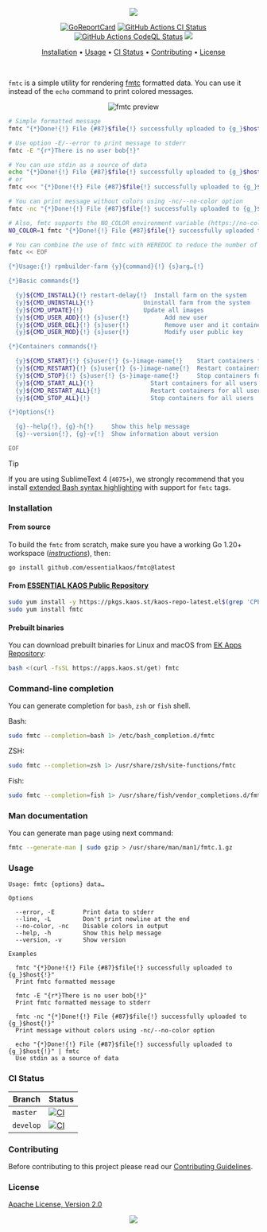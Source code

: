 <p align="center"><a href="#readme"><img src="https://gh.kaos.st/fmtc.svg"/></a></p>

<p align="center">
  <a href="https://kaos.sh/r/fmtc"><img src="https://kaos.sh/r/fmtc.svg" alt="GoReportCard" /></a>
  <a href="https://kaos.sh/w/fmtc/ci"><img src="https://kaos.sh/w/fmtc/ci.svg" alt="GitHub Actions CI Status" /></a>
  <a href="https://kaos.sh/w/fmtc/codeql"><img src="https://kaos.sh/w/fmtc/codeql.svg" alt="GitHub Actions CodeQL Status" /></a>
  <a href="#license"><img src="https://gh.kaos.st/apache2.svg"></a>
</p>

<p align="center"><a href="#installation">Installation</a> • <a href="#usage">Usage</a> • <a href="#ci-status">CI Status</a> • <a href="#contributing">Contributing</a> • <a href="#license">License</a></p>

<br/>

`fmtc` is a simple utility for rendering [fmtc](https://github.com/essentialkaos/ek/tree/master/fmtc#readme) formatted data. You can use it instead of the `echo` command to print colored messages.

<p align="center">
  <img src="https://gh.kaos.st/fmtc.png" alt="fmtc preview">
</p>

```bash
# Simple formatted message
fmtc "{*}Done!{!} File {#87}$file{!} successfully uploaded to {g_}$host{!}"

# Use option -E/--error to print message to stderr
fmtc -E "{r*}There is no user bob{!}"

# You can use stdin as a source of data
echo "{*}Done!{!} File {#87}$file{!} successfully uploaded to {g_}$host{!}" | fmtc
# or
fmtc <<< "{*}Done!{!} File {#87}$file{!} successfully uploaded to {g_}$host{!}"

# You can print message without colors using -nc/--no-color option
fmtc -nc "{*}Done!{!} File {#87}$file{!} successfully uploaded to {g_}$host{!}"

# Also, fmtc supports the NO_COLOR environment variable (https://no-color.org)
NO_COLOR=1 fmtc "{*}Done!{!} File {#87}$file{!} successfully uploaded to {g_}$host{!}"

# You can combine the use of fmtc with HEREDOC to reduce the number of fmtc calls
fmtc << EOF

{*}Usage:{!} rpmbuilder-farm {y}{command}{!} {s}arg…{!}

{*}Basic commands{!}

  {y}${CMD_INSTALL}{!} restart-delay{!}  Install farm on the system
  {y}${CMD_UNINSTALL}{!}              Uninstall farm from the system
  {y}${CMD_UPDATE}{!}                 Update all images
  {y}${CMD_USER_ADD}{!} {s}user{!}          Add new user
  {y}${CMD_USER_DEL}{!} {s}user{!}          Remove user and it containers
  {y}${CMD_USER_MOD}{!} {s}user{!}          Modify user public key

{*}Containers commands{!}

  {y}${CMD_START}{!} {s}user{!} {s-}image-name{!}    Start containers for given user
  {y}${CMD_RESTART}{!} {s}user{!} {s-}image-name{!}  Restart containers for given user
  {y}${CMD_STOP}{!} {s}user{!} {s-}image-name{!}     Stop containers for given user
  {y}${CMD_START_ALL}{!}                Start containers for all users
  {y}${CMD_RESTART_ALL}{!}              Restart containers for all users
  {y}${CMD_STOP_ALL}{!}                 Stop containers for all users

{*}Options{!}

  {g}--help{!}, {g}-h{!}     Show this help message
  {g}--version{!}, {g}-v{!}  Show information about version

EOF
```

> [!TIP]
> If you are using SublimeText 4 (`4075+`), we strongly recommend that you install [extended Bash syntax highlighting](https://github.com/essentialkaos/blackhole-theme-sublime/blob/master/bash-fmtc.sublime-syntax) with support for `fmtc` tags.

### Installation

#### From source

To build the `fmtc` from scratch, make sure you have a working Go 1.20+ workspace (_[instructions](https://go.dev/doc/install)_), then:

```
go install github.com/essentialkaos/fmtc@latest
```

#### From [ESSENTIAL KAOS Public Repository](https://pkgs.kaos.st)

```bash
sudo yum install -y https://pkgs.kaos.st/kaos-repo-latest.el$(grep 'CPE_NAME' /etc/os-release | tr -d '"' | cut -d':' -f5).noarch.rpm
sudo yum install fmtc
```

#### Prebuilt binaries

You can download prebuilt binaries for Linux and macOS from [EK Apps Repository](https://apps.kaos.st/fmtc/latest):

```bash
bash <(curl -fsSL https://apps.kaos.st/get) fmtc
```

### Command-line completion

You can generate completion for `bash`, `zsh` or `fish` shell.

Bash:
```bash
sudo fmtc --completion=bash 1> /etc/bash_completion.d/fmtc
```

ZSH:
```bash
sudo fmtc --completion=zsh 1> /usr/share/zsh/site-functions/fmtc
```

Fish:
```bash
sudo fmtc --completion=fish 1> /usr/share/fish/vendor_completions.d/fmtc.fish
```

### Man documentation

You can generate man page using next command:

```bash
fmtc --generate-man | sudo gzip > /usr/share/man/man1/fmtc.1.gz
```

### Usage

```
Usage: fmtc {options} data…

Options

  --error, -E        Print data to stderr
  --line, -L         Don't print newline at the end
  --no-color, -nc    Disable colors in output
  --help, -h         Show this help message
  --version, -v      Show version

Examples

  fmtc "{*}Done!{!} File {#87}$file{!} successfully uploaded to {g_}$host{!}"
  Print fmtc formatted message

  fmtc -E "{r*}There is no user bob{!}"
  Print fmtc formatted message to stderr

  fmtc -nc "{*}Done!{!} File {#87}$file{!} successfully uploaded to {g_}$host{!}"
  Print message without colors using -nc/--no-color option

  echo "{*}Done!{!} File {#87}$file{!} successfully uploaded to {g_}$host{!}" | fmtc
  Use stdin as a source of data
```

### CI Status

| Branch | Status |
|--------|----------|
| `master` | [![CI](https://kaos.sh/w/fmtc/ci.svg?branch=master)](https://kaos.sh/w/fmtc/ci?query=branch:master) |
| `develop` | [![CI](https://kaos.sh/w/fmtc/ci.svg?branch=develop)](https://kaos.sh/w/fmtc/ci?query=branch:develop) |

### Contributing

Before contributing to this project please read our [Contributing Guidelines](https://github.com/essentialkaos/contributing-guidelines#contributing-guidelines).

### License

[Apache License, Version 2.0](http://www.apache.org/licenses/LICENSE-2.0)

<p align="center"><a href="https://essentialkaos.com"><img src="https://gh.kaos.st/ekgh.svg"/></a></p>
